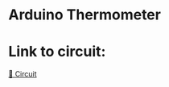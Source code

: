 # Arduino Thermometer

# Link to circuit:
[🔗 Circuit](https://www.tinkercad.com/things/iW6oiyYzbt9-thermometer)
